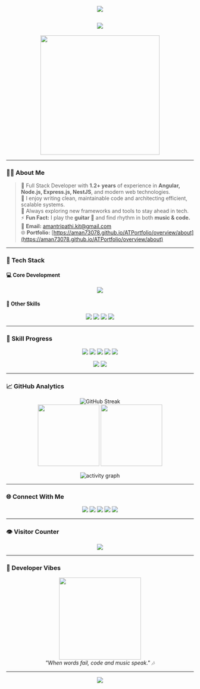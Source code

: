 <!-- ⚡ GitHub Profile README for @aman73078 -->
<!-- Designed with ❤️ + ⚙️ by ChatGPT -->

<!-- Header Banner -->
<p align="center">
  <img src="https://capsule-render.vercel.app/api?type=waving&color=gradient&text=Aman%20Tripathi&height=180&fontAlignY=35&fontColor=ffffff&desc=Full%20Stack%20Developer%20from%20India&descAlignY=58&descAlign=50" />
</p>

<h2 align="center">
  <img src="https://readme-typing-svg.herokuapp.com?font=Poppins&weight=600&size=28&duration=4000&pause=1000&color=00C2CB&center=true&vCenter=true&width=750&lines=Hey%2C+I'm+Aman+Tripathi!;Full+Stack+Developer+with+1.2%2B+Years+Experience;Building+Scalable+Web+Apps+with+Angular+and+Node.js;Lifelong+Learner+and+Guitarist+🎸" />
</h2>

<p align="center">
  <img src="https://media.giphy.com/media/qgQUggAC3Pfv687qPC/giphy.gif" width="320" />
</p>

---

### 👨‍💻 About Me

> 🚀 Full Stack Developer with **1.2+ years** of experience in **Angular, Node.js, Express.js, NestJS**, and modern web technologies.  
> 🧠 I enjoy writing clean, maintainable code and architecting efficient, scalable systems.  
> 🌱 Always exploring new frameworks and tools to stay ahead in tech.  
> ⚡ **Fun Fact:** I play the **guitar 🎸** and find rhythm in both **music & code.**  
> 📧 **Email:** [amantripathi.kit@gmail.com](mailto:amantripathi.kit@gmail.com)  
> 🌐 **Portfolio:** [https://aman73078.github.io/ATPortfolio/overview/about](https://aman73078.github.io/ATPortfolio/overview/about)

---

### 🧠 Tech Stack

#### 💻 Core Development
<p align="center">
  <img src="https://skillicons.dev/icons?i=angular,nodejs,express,nestjs,js,ts,html,css,python,mysql,mongodb,postgresql,git,github&theme=light" />
</p>

#### 🧩 Other Skills
<p align="center">
  <img src="https://img.shields.io/badge/Power%20BI-F2C811?style=for-the-badge&logo=powerbi&logoColor=black" />
  <img src="https://img.shields.io/badge/Excel-217346?style=for-the-badge&logo=microsoftexcel&logoColor=white" />
  <img src="https://img.shields.io/badge/Word-2B579A?style=for-the-badge&logo=microsoftword&logoColor=white" />
  <img src="https://img.shields.io/badge/MIS%20Dashboard-007ACC?style=for-the-badge&logo=databricks&logoColor=white" />
</p>

---

### 💪 Skill Progress

<p align="center">
  <img src="https://img.shields.io/badge/Angular-95%25-FF5733?style=for-the-badge&logo=angular&logoColor=white" />
  <img src="https://img.shields.io/badge/Node.js-90%25-3C873A?style=for-the-badge&logo=node.js&logoColor=white" />
  <img src="https://img.shields.io/badge/Express.js-90%25-000000?style=for-the-badge&logo=express&logoColor=white" />
  <img src="https://img.shields.io/badge/NestJS-85%25-E0234E?style=for-the-badge&logo=nestjs&logoColor=white" />
  <img src="https://img.shields.io/badge/TypeScript-85%25-3178C6?style=for-the-badge&logo=typescript&logoColor=white" />
</p>

<p align="center">
  <img src="https://img.shields.io/badge/Databases-85%25-00A8E8?style=for-the-badge&logo=mysql&logoColor=white" />
  <img src="https://img.shields.io/badge/PowerBI_&_Excel-80%25-F2C811?style=for-the-badge&logo=powerbi&logoColor=black" />
</p>


---

### 📈 GitHub Analytics

<p align="center">
  <img src="https://github-readme-streak-stats.herokuapp.com?user=aman73078&theme=tokyonight&hide_border=true" alt="GitHub Streak" /><br/>
  <img src="https://github-readme-stats.vercel.app/api?username=aman73078&show_icons=true&theme=tokyonight&hide_border=true&count_private=true" height="165"/>
  <img src="https://github-readme-stats.vercel.app/api/top-langs/?username=aman73078&layout=compact&theme=tokyonight&hide_border=true" height="165"/>
</p>

<p align="center">
  <img src="https://github-readme-activity-graph.vercel.app/graph?username=aman73078&theme=react-dark" alt="activity graph" />
</p>

---

### 🌐 Connect With Me

<p align="center">
  <a href="https://www.linkedin.com/in/aman-tripathi-97b54a303/"><img src="https://img.shields.io/badge/LinkedIn-0077B5?style=for-the-badge&logo=linkedin&logoColor=white" /></a>
  <a href="mailto:amantripathi.kit@gmail.com"><img src="https://img.shields.io/badge/Gmail-EA4335?style=for-the-badge&logo=gmail&logoColor=white" /></a>
  <a href="https://leetcode.com/aman_tri"><img src="https://img.shields.io/badge/LeetCode-F89F1B?style=for-the-badge&logo=leetcode&logoColor=white" /></a>
  <a href="https://instagram.com/itzzonly_4_u"><img src="https://img.shields.io/badge/Instagram-E4405F?style=for-the-badge&logo=instagram&logoColor=white" /></a>
  <a href="https://aman73078.github.io/ATPortfolio/overview/about"><img src="https://img.shields.io/badge/Portfolio-000000?style=for-the-badge&logo=vercel&logoColor=white" /></a>
</p>

---

### 👁️ Visitor Counter
<p align="center">
  <img src="https://profile-counter.glitch.me/{aman73078}/count.svg" />
</p>

---

### 🎸 Developer Vibes

<p align="center">
  <img src="https://media.giphy.com/media/Y4ak9Ki2GZCbJxAnJD/giphy.gif" width="220" />
  <br>
  <i>"When words fail, code and music speak." 🎶</i>
</p>

---

<p align="center">
  <img src="https://capsule-render.vercel.app/api?type=waving&color=gradient&height=100&section=footer" />
</p>
